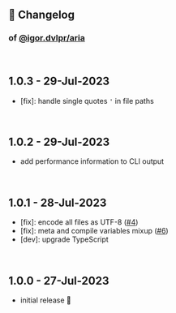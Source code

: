 ## 📒 Changelog

### of [@igor.dvlpr/aria](https://github.com/igorskyflyer/npm-adblock-aria-compiler/)

<br>

## 1.0.3 - 29-Jul-2023

- \[fix]: handle single quotes `'` in file paths

<br>

## 1.0.2 - 29-Jul-2023

- add performance information to CLI output

<br>

## 1.0.1 - 28-Jul-2023

- \[fix]: encode all files as UTF-8 ([#4](https://github.com/igorskyflyer/npm-adblock-aria-compiler/issues/4))
- \[fix]: meta and compile variables mixup ([#6](https://github.com/igorskyflyer/npm-adblock-aria-compiler/issues/6))
- \[dev]: upgrade TypeScript

<br>

## 1.0.0 - 27-Jul-2023

- initial release 🎉
